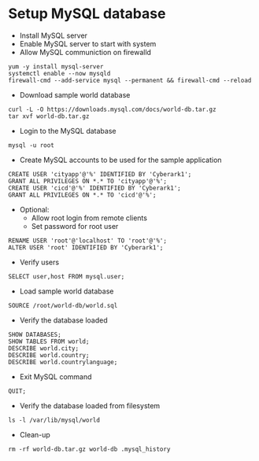 # Setup MySQL database

- Install MySQL server
- Enable MySQL server to start with system
- Allow MySQL communiction on firewalld

```console
yum -y install mysql-server
systemctl enable --now mysqld
firewall-cmd --add-service mysql --permanent && firewall-cmd --reload
```

- Download sample world database

```console
curl -L -O https://downloads.mysql.com/docs/world-db.tar.gz
tar xvf world-db.tar.gz
```

- Login to the MySQL database

```console
mysql -u root
```

- Create MySQL accounts to be used for the sample application

```console
CREATE USER 'cityapp'@'%' IDENTIFIED BY 'Cyberark1';
GRANT ALL PRIVILEGES ON *.* TO 'cityapp'@'%';
CREATE USER 'cicd'@'%' IDENTIFIED BY 'Cyberark1';
GRANT ALL PRIVILEGES ON *.* TO 'cicd'@'%';
```

- Optional:
  - Allow root login from remote clients
  - Set password for root user

```console
RENAME USER 'root'@'localhost' TO 'root'@'%';
ALTER USER 'root' IDENTIFIED BY 'Cyberark1';
```

- Verify users

```console
SELECT user,host FROM mysql.user;
```

- Load sample world database

```console
SOURCE /root/world-db/world.sql
```

- Verify the database loaded

```console
SHOW DATABASES;
SHOW TABLES FROM world;
DESCRIBE world.city;
DESCRIBE world.country;
DESCRIBE world.countrylanguage;
```

- Exit MySQL command

```console
QUIT;
```

- Verify the database loaded from filesystem

```console
ls -l /var/lib/mysql/world
```

- Clean-up

```console
rm -rf world-db.tar.gz world-db .mysql_history
```
